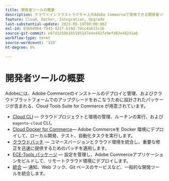 ```yaml
---
title: 開発者ツールの概要
description: クラウドインフラストラクチャ上のAdobe Commerceで使用できる開発者ツールの一覧を表示します。
feature: Cloud, Docker, Integration, Upgrade
last-substantial-update: 2023-05-19T00:00:00Z
exl-id: 83b94964-f845-422f-b19d-7dcc4a615c1b
source-git-commit: e67d3259b1b5195147e4e441fe9efd82e48241ab
workflow-type: tm+mt
source-wordcount: '123'
ht-degree: 0%

---
```


# 開発者ツールの概要

Adobeには、Adobe Commerceのインストールのデプロイと管理、およびクラウドプラットフォームでのアップグレードをおこなうために設計されたパッケージが含まれる、Cloud Tools Suite for Commerce が用意されています。

- [Cloud CLI](cloud-cli-overview.md) — クラウドプロジェクトと環境の管理、ルーチンの実行、および `magento-cloud` CLI。
- [Cloud Docker for Commerce](cloud-docker.md)— Adobe Commerceを Docker 環境にデプロイして、ローカル開発、テスト、自動化タスクを実行します。
- [クラウドパッチ](../development/apply-patches.md) — コマースバージョンとクラウド環境を統合し、重要な修正を迅速に提供するためのパッチを適用します。
- [ECE-Tools パッケージ](package-overview.md) — 設定を管理し、Adobe Commerceアプリケーションをビルドして、リモートクラウド環境にデプロイします。
- [統合](../integrations/overview.md) — 通知、Web フック、Git ベースのサービスなど、一般的な開発ツールを統合します。
